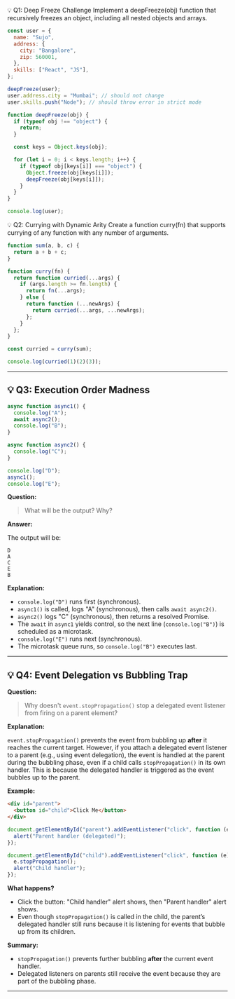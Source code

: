 💡 Q1: Deep Freeze Challenge
Implement a deepFreeze(obj) function that recursively freezes an object, including all nested objects and arrays.

```js
const user = {
  name: "Sujo",
  address: {
    city: "Bangalore",
    zip: 560001,
  },
  skills: ["React", "JS"],
};

deepFreeze(user);
user.address.city = "Mumbai"; // should not change
user.skills.push("Node"); // should throw error in strict mode

function deepFreeze(obj) {
  if (typeof obj !== "object") {
    return;
  }

  const keys = Object.keys(obj);

  for (let i = 0; i < keys.length; i++) {
    if (typeof obj[keys[i]] === "object") {
      Object.freeze(obj[keys[i]]);
      deepFreeze(obj[keys[i]]);
    }
  }
}

console.log(user);
```

💡 Q2: Currying with Dynamic Arity
Create a function curry(fn) that supports currying of any function with any number of arguments.

```js
function sum(a, b, c) {
  return a + b + c;
}

function curry(fn) {
  return function curried(...args) {
    if (args.length >= fn.length) {
      return fn(...args);
    } else {
      return function (...newArgs) {
        return curried(...args, ...newArgs);
      };
    }
  };
}

const curried = curry(sum);

console.log(curried(1)(2)(3));
```

---

## 💡 Q3: Execution Order Madness

```js
async function async1() {
  console.log("A");
  await async2();
  console.log("B");
}

async function async2() {
  console.log("C");
}

console.log("D");
async1();
console.log("E");
```

**Question:**

> What will be the output? Why?

**Answer:**

The output will be:

```
D
A
C
E
B
```

**Explanation:**

- `console.log("D")` runs first (synchronous).
- `async1()` is called, logs "A" (synchronous), then calls `await async2()`.
- `async2()` logs "C" (synchronous), then returns a resolved Promise.
- The `await` in `async1` yields control, so the next line (`console.log("B")`) is scheduled as a microtask.
- `console.log("E")` runs next (synchronous).
- The microtask queue runs, so `console.log("B")` executes last.

---

## 💡 Q4: Event Delegation vs Bubbling Trap

**Question:**

> Why doesn't `event.stopPropagation()` stop a delegated event listener from firing on a parent element?

**Explanation:**

`event.stopPropagation()` prevents the event from bubbling up **after** it reaches the current target. However, if you attach a delegated event listener to a parent (e.g., using event delegation), the event is handled at the parent during the bubbling phase, even if a child calls `stopPropagation()` in its own handler. This is because the delegated handler is triggered as the event bubbles up to the parent.

**Example:**

```html
<div id="parent">
  <button id="child">Click Me</button>
</div>
```

```js
document.getElementById("parent").addEventListener("click", function (e) {
  alert("Parent handler (delegated)");
});

document.getElementById("child").addEventListener("click", function (e) {
  e.stopPropagation();
  alert("Child handler");
});
```

**What happens?**

- Click the button: "Child handler" alert shows, then "Parent handler" alert shows.
- Even though `stopPropagation()` is called in the child, the parent’s delegated handler still runs because it is listening for events that bubble up from its children.

**Summary:**

- `stopPropagation()` prevents further bubbling **after** the current event handler.
- Delegated listeners on parents still receive the event because they are part of the bubbling phase.

---
